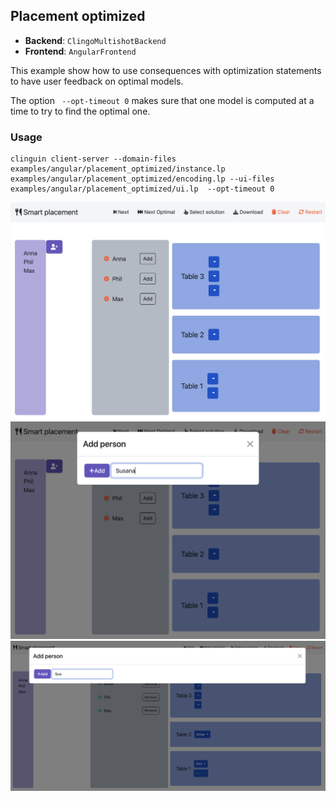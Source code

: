 ## Placement optimized

- **Backend**:   `ClingoMultishotBackend`
- **Frontend**:   `AngularFrontend`

This example show how to use consequences with optimization statements to have user feedback on optimal models.

The option ` --opt-timeout 0` makes sure that one model is computed at a time to try to find the optimal one.

### Usage

```
clinguin client-server --domain-files examples/angular/placement_optimized/instance.lp examples/angular/placement_optimized/encoding.lp --ui-files examples/angular/placement_optimized/ui.lp  --opt-timeout 0
```

![](out1.png)
![](out2.png)
![](out3.png)
